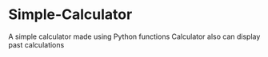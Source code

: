 # Simple-Calculator
A simple calculator made using Python functions
Calculator also can display past calculations
